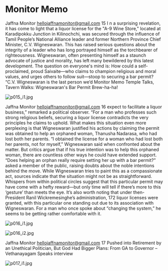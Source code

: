 # Monitor Memo

Jaffna Monitor
hellojaffnamonitor@gmail.com
15
I
n a surprising revelation, it has come to 
light that a liquor license for the "A-9 Wine 
Store," located at Karadipokku Junction in 
Kilinochchi, was secured through the influence 
of Tamil People’s National Alliance leader and 
former Northern Province Chief Minister, 
C.V. Wigneswaran. This has raised serious 
questions about the integrity of a leader who 
has long portrayed himself as the torchbearer 
of righteousness.
Wigneswaran, often presenting himself as 
a staunch advocate of justice and morality, 
has left many bewildered by this latest 
development. The question on everyone's 
mind is: How could a self-proclaimed, proud 
Saivaite—who claims to champion religious 
and moral values, and urges others to follow 
suit—stoop to securing a bar permit?
“C.V. Wigneswaran is the last person we’d 
Monitor Memo
Temple Talks, Tavern Walks: 
Wigneswaran's Bar Permit 
Brew-ha-ha!

![p015_i1.jpg](images_out/005_monitor_memo/p015_i1.jpg)

Jaffna Monitor
hellojaffnamonitor@gmail.com
16
expect to facilitate a liquor 
business,” remarked a 
political observer. “For a 
man who professes such 
strong religious beliefs, 
securing a liquor license 
contradicts the very 
principles he claims to 
uphold.
 What makes this situation 
even more perplexing is 
that Wigneswaran justified 
his actions by claiming the 
permit was obtained to 
help an orphaned woman, 
Thanusha Nadarasa, who 
had lost both her parents. 
“I obtained the license for 
a woman who had lost 
both her parents, not for 
myself,” Wigneswaran 
said when confronted 
about the matter. But 
critics argue that if his true 
intention was to help this 
orphaned woman, there 
are countless other ways 
he could have extended 
support. “Does helping 
an orphan really require 
setting her up with a bar 
permit?” asked a member 
of the public, raising 
doubts about the noble 
intentions behind the 
move. 
 While Wigneswaran 
tries to paint this as 
a compassionate act, 
sources indicate that the 
situation might not be as 
straightforward. Whispers 
from within political 
circles suggest that this particular permit may have come with a 
hefty reward—but only time will tell if there’s more to this ‘gesture’ 
than meets the eye. 
 It’s also worth noting that under then-President Ranil 
Wickremesinghe’s administration, 172 liquor licenses were 
granted, with this particular one standing out due to its 
association with Wigneswaran. For a man who once spoke about 
“changing the system,” he seems to be getting rather comfortable 
with it.

![p016_i1.jpg](images_out/005_monitor_memo/p016_i1.jpg)

![p016_i2.jpg](images_out/005_monitor_memo/p016_i2.jpg)

Jaffna Monitor
hellojaffnamonitor@gmail.com
17
Pushed into Retirement by an 
Unethical Politician, But God 
Had Bigger Plans: From GA to 
Governor – Vethanayagam Speaks
interview

![p017_i1.jpg](images_out/005_monitor_memo/p017_i1.jpg)

